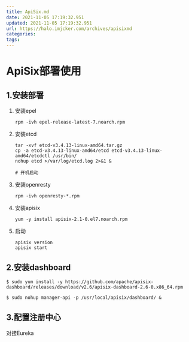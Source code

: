 ```yaml
---
title: ApiSix.md
date: 2021-11-05 17:19:32.951
updated: 2021-11-05 17:19:32.951
url: https://halo.imjcker.com/archives/apisixmd
categories: 
tags: 
---
```


# ApiSix部署使用

## 1.安装部署

1. 安装epel

   ```shell
   rpm -ivh epel-release-latest-7.noarch.rpm
   ```

   

2. 安装etcd

   ```shell
   tar -xvf etcd-v3.4.13-linux-amd64.tar.gz
   cp -a etcd-v3.4.13-linux-amd64/etcd etcd-v3.4.13-linux-amd64/etcdctl /usr/bin/
   nohup etcd >/var/log/etcd.log 2>&1 &
   
   # 开机启动
   
   ```

   

3. 安装openresty

   ```shell
   rpm -ivh openresty-*.rpm
   ```

   

4. 安装apisix

   ```shell
   yum -y install apisix-2.1-0.el7.noarch.rpm
   ```

   

5. 启动

   ```shell
   apisix version
   apisix start
   ```

   

## 2.安装dashboard

```shell
$ sudo yum install -y https://github.com/apache/apisix-dashboard/releases/download/v2.6/apisix-dashboard-2.6-0.x86_64.rpm

$ sudo nohup manager-api -p /usr/local/apisix/dashboard/ &
```





## 3.配置注册中心

对接Eureka